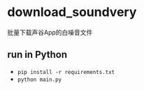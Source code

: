 # download_soundvery
批量下载声谷App的白噪音文件

## run in Python

* ```pip install -r requirements.txt```
* ```python main.py```

